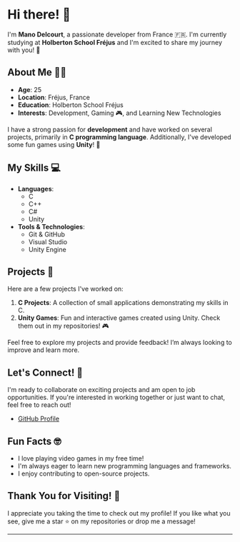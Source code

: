 # Hi there! 👋

I'm **Mano Delcourt**, a passionate developer from France 🇫🇷. I'm currently studying at **Holberton School Fréjus** and I'm excited to share my journey with you! 🌟

## About Me 🧑‍💻

- **Age**: 25
- **Location**: Fréjus, France
- **Education**: Holberton School Fréjus
- **Interests**: Development, Gaming 🎮, and Learning New Technologies

I have a strong passion for **development** and have worked on several projects, primarily in **C programming language**. Additionally, I've developed some fun games using **Unity**! 🎉

## My Skills 💻

- **Languages**:
  - C
  - C++
  - C#
  - Unity
- **Tools & Technologies**:
  - Git & GitHub
  - Visual Studio
  - Unity Engine

## Projects 🚀

Here are a few projects I've worked on:

1. **C Projects**: A collection of small applications demonstrating my skills in C.
2. **Unity Games**: Fun and interactive games created using Unity. Check them out in my repositories! 🎮

Feel free to explore my projects and provide feedback! I’m always looking to improve and learn more.

## Let's Connect! 🤝

I'm ready to collaborate on exciting projects and am open to job opportunities. If you're interested in working together or just want to chat, feel free to reach out!

- [GitHub Profile](https://github.com/Maniok19)

## Fun Facts 🤓

- I love playing video games in my free time!
- I'm always eager to learn new programming languages and frameworks.
- I enjoy contributing to open-source projects.

## Thank You for Visiting! 🌈

I appreciate you taking the time to check out my profile! If you like what you see, give me a star ⭐ on my repositories or drop me a message!

---
